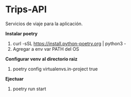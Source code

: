 # Trips-API
Servicios de viaje para la aplicación.

**Instalar poetry**
1. curl -sSL https://install.python-poetry.org | python3 -
2. Agregar a env var PATH del OS

**Configurar venv al directorio raiz**
1. poetry config virtualenvs.in-project true

**Ejectuar**
1. poetry run start
